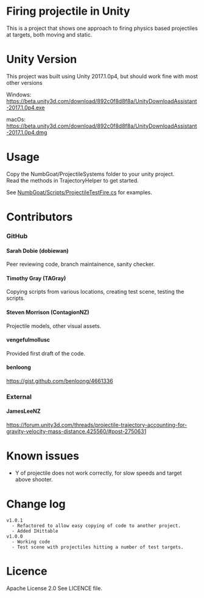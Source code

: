# Firing projectile in Unity
This is a project that shows one approach to firing physics based projectiles at targets,
both moving and static.

# Unity Version
This project was built using Unity 2017.1.0p4, but should work fine with most other versions

Windows: https://beta.unity3d.com/download/892c0f8d8f8a/UnityDownloadAssistant-2017.1.0p4.exe

macOs: https://beta.unity3d.com/download/892c0f8d8f8a/UnityDownloadAssistant-2017.1.0p4.dmg

# Usage
Copy the NumbGoat/ProjectileSystems folder to your unity project.  
Read the methods in TrajectoryHelper to get started.  

See [NumbGoat/Scripts/ProjectileTestFire.cs](Assets/NumbGoat/Scripts/ProjectileTestFire.cs) for examples.  

# Contributors

### GitHub
#### Sarah Dobie (dobiewan)
Peer reviewing code, branch maintainence, sanity checker.

#### Timothy Gray (TAGray)
Copying scripts from various locations, creating test scene, testing the scripts.

#### Steven Morrison (ContagionNZ)
Projectile models, other visual assets.

#### vengefulmollusc
Provided first draft of the code.

#### benloong
https://gist.github.com/benloong/4661336

### External
#### JamesLeeNZ
https://forum.unity3d.com/threads/projectile-trajectory-accounting-for-gravity-velocity-mass-distance.425560/#post-2750631



# Known issues
* Y of projectile does not work correctly, for slow speeds and target above shooter.

# Change log
```
v1.0.1
  - Refactored to allow easy copying of code to another project.
  - Added IHittable
v1.0.0
  - Working code
  - Test scene with projectiles hitting a number of test targets.
```

# Licence
Apache License 2.0
See LICENCE file.